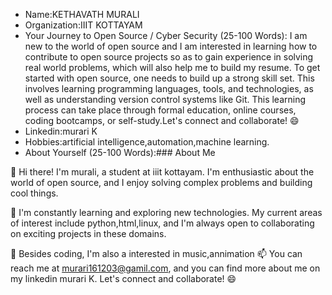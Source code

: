 - Name:KETHAVATH MURALI
- Organization:IIIT KOTTAYAM
- Your Journey to Open Source / Cyber Security (25-100 Words): I am new to the world of open source and I am interested in learning how to contribute to open source projects so as to gain experience in solving real world problems, which will also help me to build my resume. To get started with open source, one needs to build up a strong skill set. This involves learning programming languages, tools, and technologies, as well as understanding version control systems like Git. This learning process can take place through formal education, online courses, coding bootcamps, or self-study.Let's connect and collaborate! 😄
- Linkedin:murari K
- Hobbies:artificial intelligence,automation,machine learning.
- About Yourself (25-100 Words):### About Me

👋 Hi there! I'm murali, a student at iiit kottayam. I'm enthusiastic about the world of open source, and I enjoy solving complex problems and building cool things. 

🌱 I'm constantly learning and exploring new technologies. My current areas of interest include python,html,linux, and I'm always open to collaborating on exciting projects in these domains.


🚀 Besides coding, I'm also a interested in music,annimation
📫 You can reach me at murari161203@gamil.com, and you can find more about me on my linkedin murari K.
Let's connect and collaborate! 😄
